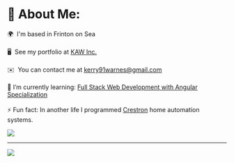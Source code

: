 # 💫 About Me:
🌍  I'm based in Frinton on Sea
<br>
<br>🖥️  See my portfolio at [KAW Inc.](http://kaw-portfolio.netlify.app/)
<br>
<br>✉️  You can contact me at [kerry91warnes@gmail.com](mailto:kerry91warnes@gmail.com) 
<br>
<br>🌱 I’m currently learning: [Full Stack Web Development with Angular Specialization](https://www.coursera.org/specializations/full-stack-mobile-app-development) 
<br>
<br>⚡ Fun fact: In another life I programmed [Crestron](https://www.crestron.com/Products/Control-Hardware-Software/Software) home automation systems. 

![](https://github-readme-stats.vercel.app/api/top-langs/?username=kerry91&langs_count=8&theme=dracula&hide_border=true&include_all_commits=false&count_private=false&layout=compact)

---
[![](https://visitcount.itsvg.in/api?id=kerry91&icon=2&color=6)](https://visitcount.itsvg.in)

<!-- Proudly created with GPRM ( https://gprm.itsvg.in ) -->
